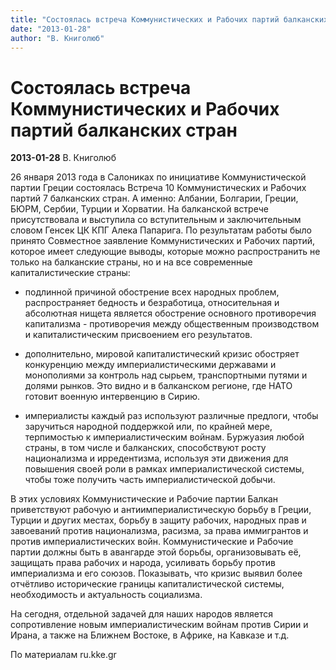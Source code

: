 ```yaml
---
title: "Cостоялась встреча Коммунистических и Рабочих партий балканских стран"
date: "2013-01-28"
author: "В. Книголюб"
---
```


# Cостоялась встреча Коммунистических и Рабочих партий балканских стран

**2013-01-28** В. Книголюб

26 января 2013 года в Салониках по инициативе Коммунистической партии Греции состоялась Встреча 10 Коммунистических и Рабочих партий 7 балканских стран. А именно: Албании, Болгарии, Греции, БЮРМ, Сербии, Турции и Хорватии. На балканской встрече присутствовала и выступила со вступительным и заключительным словом Генсек ЦК КПГ Алека Папарига. По результатам работы было принято Совместное заявление Коммунистических и Рабочих партий, которое имеет следующие выводы, которые можно распространить не только на балканские страны, но и на все современные капиталистические страны:

- подлинной причиной обострение всех народных проблем, распространяет бедность и безработица, относительная и абсолютная нищета является обострение основного противоречия капитализма - противоречия между общественным производством и капиталистическим присвоением его результатов.

- дополнительно, мировой капиталистический кризис обостряет конкуренцию между империалистическими державами и монополиями за контроль над сырьем, транспортными путями и долями рынков. Это видно и в балканском регионе, где НАТО готовит военную интервенцию в Сирию.

- империалисты каждый раз используют различные предлоги, чтобы заручиться народной поддержкой или, по крайней мере, терпимостью к империалистическим войнам. Буржуазия любой страны, в том числе и балканских, способствуют росту национализма и ирредентизма, используя эти движения для повышения своей роли в рамках империалистической системы, чтобы тоже получить часть империалистической добычи.

В этих условиях Коммунистические и Рабочие партии Балкан приветствуют рабочую и антиимпериалистическую борьбу в Греции, Турции и других местах, борьбу в защиту рабочих, народных прав и завоеваний против национализма, расизма, за права иммигрантов и против империалистических войн. Коммунистические и Рабочие партии должны быть в авангарде этой борьбы, организовывать её, защищать права рабочих и народа, усиливать борьбу против империализма и его союзов. Показывать, что кризис выявил более отчётливо исторические границы капиталистической системы, необходимость и актуальность социализма.

На сегодня, отдельной задачей для наших народов является сопротивление новым империалистическим войнам против Сирии и Ирана, а также на Ближнем Востоке, в Африке, на Кавказе и т.д.

По материалам ru.kke.gr